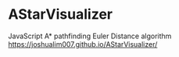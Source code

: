 # AStarVisualizer
JavaScript A* pathfinding Euler Distance algorithm
https://joshualim007.github.io/AStarVisualizer/
